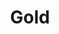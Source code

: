 ---
title: Gold
name: Dara Gold
group: local
photo: "/uploads/gold.png"
description:
  "**Dara Gold** is a Data Scientist with MGGG. She completed her PhD in math at Boston University in 2015. Prior to working at MGGG she worked at the RAND Corporation as an Associate Mathematician.\n"
---